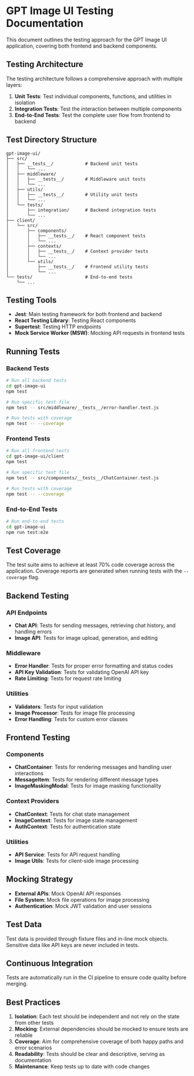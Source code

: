 # GPT Image UI Testing Documentation

This document outlines the testing approach for the GPT Image UI application, covering both frontend and backend components.

## Testing Architecture

The testing architecture follows a comprehensive approach with multiple layers:

1. **Unit Tests**: Test individual components, functions, and utilities in isolation
2. **Integration Tests**: Test the interaction between multiple components
3. **End-to-End Tests**: Test the complete user flow from frontend to backend

## Test Directory Structure

```
gpt-image-ui/
├── src/
│   ├── __tests__/            # Backend unit tests
│   │   └── ...
│   ├── middleware/
│   │   ├── __tests__/        # Middleware unit tests
│   │   └── ...
│   ├── utils/
│   │   ├── __tests__/        # Utility unit tests
│   │   └── ...
│   └── tests/
│       ├── integration/      # Backend integration tests
│       └── ...
├── client/
│   └── src/
│       ├── components/
│       │   ├── __tests__/    # React component tests
│       │   └── ...
│       ├── contexts/
│       │   ├── __tests__/    # Context provider tests
│       │   └── ...
│       └── utils/
│           ├── __tests__/    # Frontend utility tests
│           └── ...
└── tests/                    # End-to-end tests
    └── ...
```

## Testing Tools

- **Jest**: Main testing framework for both frontend and backend
- **React Testing Library**: Testing React components
- **Supertest**: Testing HTTP endpoints
- **Mock Service Worker (MSW)**: Mocking API requests in frontend tests

## Running Tests

### Backend Tests

```bash
# Run all backend tests
cd gpt-image-ui
npm test

# Run specific test file
npm test -- src/middleware/__tests__/error-handler.test.js

# Run tests with coverage
npm test -- --coverage
```

### Frontend Tests

```bash
# Run all frontend tests
cd gpt-image-ui/client
npm test

# Run specific test file
npm test -- src/components/__tests__/ChatContainer.test.js

# Run tests with coverage
npm test -- --coverage
```

### End-to-End Tests

```bash
# Run end-to-end tests
cd gpt-image-ui
npm run test:e2e
```

## Test Coverage

The test suite aims to achieve at least 70% code coverage across the application. Coverage reports are generated when running tests with the `--coverage` flag.

## Backend Testing

### API Endpoints

- **Chat API**: Tests for sending messages, retrieving chat history, and handling errors
- **Image API**: Tests for image upload, generation, and editing

### Middleware

- **Error Handler**: Tests for proper error formatting and status codes
- **API Key Validation**: Tests for validating OpenAI API key
- **Rate Limiting**: Tests for request rate limiting

### Utilities

- **Validators**: Tests for input validation
- **Image Processor**: Tests for image file processing
- **Error Handling**: Tests for custom error classes

## Frontend Testing

### Components

- **ChatContainer**: Tests for rendering messages and handling user interactions
- **MessageItem**: Tests for rendering different message types
- **ImageMaskingModal**: Tests for image masking functionality

### Context Providers

- **ChatContext**: Tests for chat state management
- **ImageContext**: Tests for image state management
- **AuthContext**: Tests for authentication state

### Utilities

- **API Service**: Tests for API request handling
- **Image Utils**: Tests for client-side image processing

## Mocking Strategy

- **External APIs**: Mock OpenAI API responses
- **File System**: Mock file operations for image processing
- **Authentication**: Mock JWT validation and user sessions

## Test Data

Test data is provided through fixture files and in-line mock objects. Sensitive data like API keys are never included in tests.

## Continuous Integration

Tests are automatically run in the CI pipeline to ensure code quality before merging.

## Best Practices

1. **Isolation**: Each test should be independent and not rely on the state from other tests
2. **Mocking**: External dependencies should be mocked to ensure tests are reliable
3. **Coverage**: Aim for comprehensive coverage of both happy paths and error scenarios
4. **Readability**: Tests should be clear and descriptive, serving as documentation
5. **Maintenance**: Keep tests up to date with code changes